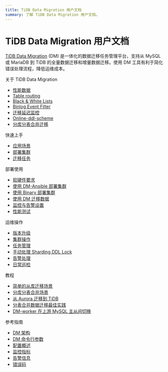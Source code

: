 ```yaml
---
title: TiDB Data Migration 用户文档
summary: 了解 TiDB Data Migration 用户文档。
---
```


# TiDB Data Migration 用户文档

[TiDB Data Migration](https://github.com/pingcap/dm) (DM) 是一体化的数据迁移任务管理平台，支持从 MySQL 或 MariaDB 到 TiDB 的全量数据迁移和增量数据迁移。使用 DM 工具有利于简化错误处理流程，降低运维成本。

<NavColumns>
<NavColumn>
<ColumnTitle>关于 TiDB Data Migration</ColumnTitle>

- [性能数据](benchmark-v1.0-ga.md)
- [Table routing](key-features.md#table-routing)
- [Black & White Lists](key-features.md#black--white-table-lists)
- [Binlog Event Filter](key-features.md#binlog-event-filter)
- [迁移延迟监控](key-features.md#迁移延迟监控)
- [Online-ddl-scheme](feature-online-ddl-scheme.md)
- [分库分表合并迁移](feature-shard-merge.md)

</NavColumn>

<NavColumn>
<ColumnTitle>快速上手</ColumnTitle>

- [应用场景](scenarios.md)
- [部署集群](quick-start-with-dm.md)
- [迁移任务](replicate-data-using-dm.md)

</NavColumn>

<NavColumn>
<ColumnTitle>部署使用</ColumnTitle>

- [软硬件要求](hardware-and-software-requirements.md)
- [使用 DM-Ansible 部署集群](deploy-a-dm-cluster-using-ansible.md)
- [使用 Binary 部署集群](deploy-a-dm-cluster-using-binary.md)
- [使用 DM 迁移数据](replicate-data-using-dm.md)
- [监控与告警设置](monitor-a-dm-cluster.md)
- [性能测试](performance-test.md)

</NavColumn>

<NavColumn>
<ColumnTitle>运维操作</ColumnTitle>

- [版本升级](dm-upgrade.md)
- [集群操作](cluster-operations.md)
- [任务管理](dmctl-introduction.md)
- [手动处理 Sharding DDL Lock](manually-handling-sharding-ddl-locks.md)
- [告警处理](handle-alerts.md)
- [日常巡检](daily-check.md)

</NavColumn>

<NavColumn>
<ColumnTitle>教程</ColumnTitle>

- [简单的从库迁移场景](usage-scenario-simple-replication.md)
- [分库分表合并场景](usage-scenario-shard-merge.md)
- [从 Aurora 迁移到 TiDB](migrate-from-mysql-aurora.md)
- [分表合并数据迁移最佳实践](shard-merge-best-practices.md)
- [DM-worker 在上游 MySQL 主从间切换](usage-scenario-master-slave-switch.md)

</NavColumn>

<NavColumn>
<ColumnTitle>参考指南</ColumnTitle>

- [DM 架构](overview.md)
- [DM 命令行参数](command-line-flags.md)
- [配置概述](config-overview.md)
- [监控指标](monitor-a-dm-cluster.md)
- [告警信息](alert-rules.md)
- [错误码](error-handling.md#常见故障处理方法)

</NavColumn>

</NavColumns>